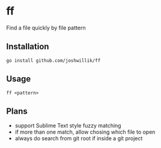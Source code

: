 # ff

Find a file quickly by file pattern

## Installation

```
go install github.com/joshwillik/ff
```

## Usage

```
ff <pattern>
```

## Plans

- support Sublime Text style fuzzy matching
- if more than one match, allow chosing which file to open
- always do search from git root if inside a git project
